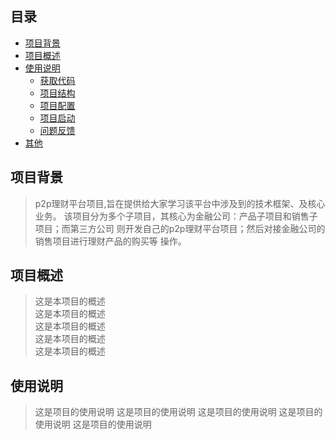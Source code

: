 ## 目录
* [项目背景](#项目背景)
* [项目概述](#项目概述)
* [使用说明](#使用说明)
    * [获取代码](#获取代码)
    * [项目结构](#项目结构)
    * [项目配置](#项目配置)
    * [项目启动](#项目启动)
    * [问题反馈](#问题反馈)
* [其他](#其他)

## 项目背景
> p2p理财平台项目,旨在提供给大家学习该平台中涉及到的技术框架、及核心业务。
    该项目分为多个子项目，其核心为金融公司：产品子项目和销售子项目；而第三方公司
    则开发自己的p2p理财平台项目；然后对接金融公司的销售项目进行理财产品的购买等
    操作。

## 项目概述
> 这是本项目的概述<br>
这是本项目的概述<br>
这是本项目的概述<br> 
这是本项目的概述<br>
这是本项目的概述<br>
## 使用说明
> 这是项目的使用说明
> 这是项目的使用说明
> 这是项目的使用说明
> 这是项目的使用说明
> 这是项目的使用说明
